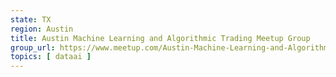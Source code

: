 ```yaml
---
state: TX
region: Austin
title: Austin Machine Learning and Algorithmic Trading Meetup Group
group_url: https://www.meetup.com/Austin-Machine-Learning-and-Algorithmic-Trading-Meetup-Group/
topics: [ dataai ]
---
```

